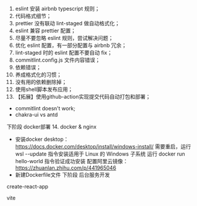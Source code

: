 1. eslint 安装 airbnb typescript 规则；
2. 代码格式细节；
3. prettier 没有联动 lint-staged 做自动格式化；
4. eslint 兼容 prettier 配置；
5. 尽量不要忽略 eslint 规则，尝试解决问题；
6. 优化 eslint 配置，有一部分配置与 airbnb 冗余；
7. lint-staged 时的 eslint 配置不要自动 fix；
8. commitlint.config.js 文件内容错误；
9. 依赖错误；
10. 养成格式化的习惯；
11. 没有用的依赖删除掉；
12. 使用shell脚本发布应用；
13. 【拓展】使用github-action实现提交代码自动打包和部署；

- commitlint doesn't work;
- chakra-ui vs antd

下阶段 docker部署
14. docker & nginx
- 安装docker desktop： 
    https://docs.docker.com/desktop/install/windows-install/
    需要重启，运行 wsl --update 指令安装适用于 Linux 的 Windows 子系统
    运行 docker run hello-world 指令验证成功安装
    配置阿里云镜像：https://zhuanlan.zhihu.com/p/441965046
- 新建Dockerfile文件
下阶段 后台服务开发

create-react-app

vite
